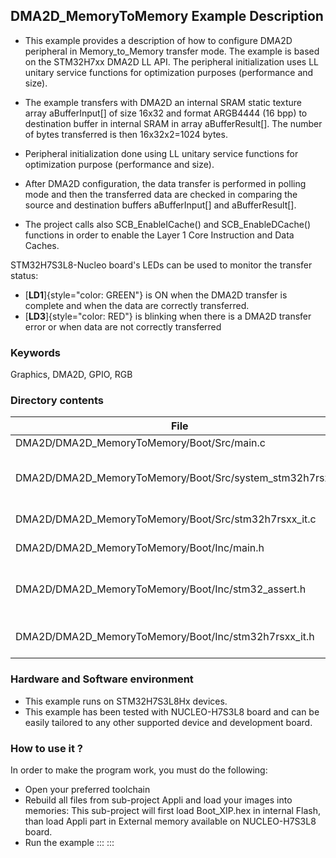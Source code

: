 ## <b>DMA2D_MemoryToMemory Example Description</b>

- This example provides a description of how to configure DMA2D peripheral in Memory_to_Memory transfer mode.
  The example is based on the STM32H7xx DMA2D LL API. The peripheral initialization uses LL unitary service functions for optimization purposes
  (performance and size).

- The example transfers with DMA2D an internal SRAM static texture array aBufferInput[] of size 16x32
  and format ARGB4444 (16 bpp) to destination buffer in internal SRAM in array aBufferResult[].
  The number of bytes transferred is then 16x32x2=1024 bytes.

- Peripheral initialization done using LL unitary service functions
  for optimization purpose (performance and size).

- After DMA2D configuration, the data transfer is performed in polling mode and then the transferred
  data are checked in comparing the source and destination buffers aBufferInput[] and aBufferResult[].

- The project calls also SCB_EnableICache() and SCB_EnableDCache() functions in order to enable
  the Layer 1 Core Instruction and Data Caches.


STM32H7S3L8-Nucleo board's LEDs can be used to monitor the transfer status:

 - [**LD1**]{style="color: GREEN"} is ON when the DMA2D transfer is complete and when the data are correctly transferred.
 - [**LD3**]{style="color: RED"} is blinking when there is a DMA2D transfer error or when data are not correctly transferred


### <b>Keywords</b>

Graphics, DMA2D, GPIO, RGB

### <b>Directory contents</b>

File                                                                     | Description
 ---                                                                     | ---
  DMA2D/DMA2D_MemoryToMemory/Boot/Src/main.c                             | Main program
  DMA2D/DMA2D_MemoryToMemory/Boot/Src/system_stm32h7rsxx.c               | STM32H7RSxx system clock configuration file
  DMA2D/DMA2D_MemoryToMemory/Boot/Src/stm32h7rsxx_it.c                   | Interrupt handlers
  DMA2D/DMA2D_MemoryToMemory/Boot/Inc/main.h                             | Main program header file
  DMA2D/DMA2D_MemoryToMemory/Boot/Inc/stm32_assert.h                     | Template file to include assert_failed function
  DMA2D/DMA2D_MemoryToMemory/Boot/Inc/stm32h7rsxx_it.h                   | Interrupt handlers header file

### <b>Hardware and Software environment</b>

  - This example runs on STM32H7S3L8Hx devices.
  - This example has been tested with NUCLEO-H7S3L8 board and can be easily tailored to any other supported device and development board.

### <b>How to use it ?</b>

In order to make the program work, you must do the following:

 - Open your preferred toolchain
 - Rebuild all files from sub-project Appli and load your images into memories: This sub-project will
   first load Boot_XIP.hex in internal Flash, than load Appli part in External memory available on
   NUCLEO-H7S3L8 board.
 - Run the example
:::
:::

